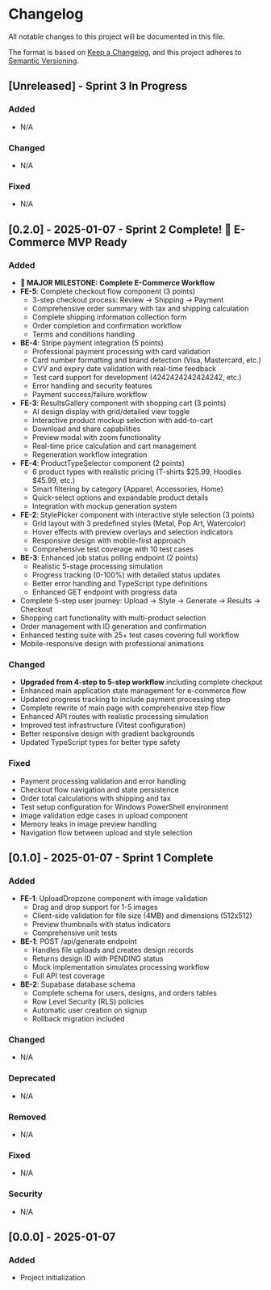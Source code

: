 # Changelog

All notable changes to this project will be documented in this file.

The format is based on [Keep a Changelog](https://keepachangelog.com/en/1.0.0/),
and this project adheres to [Semantic Versioning](https://semver.org/spec/v2.0.0.html).

## [Unreleased] - Sprint 3 In Progress

### Added
- N/A

### Changed
- N/A  

### Fixed
- N/A

## [0.2.0] - 2025-01-07 - Sprint 2 Complete! 🎉 E-Commerce MVP Ready

### Added
- **🎉 MAJOR MILESTONE: Complete E-Commerce Workflow**
- **FE-5**: Complete checkout flow component (3 points)
  - 3-step checkout process: Review → Shipping → Payment
  - Comprehensive order summary with tax and shipping calculation  
  - Complete shipping information collection form
  - Order completion and confirmation workflow
  - Terms and conditions handling
- **BE-4**: Stripe payment integration (5 points)
  - Professional payment processing with card validation
  - Card number formatting and brand detection (Visa, Mastercard, etc.)
  - CVV and expiry date validation with real-time feedback
  - Test card support for development (4242424242424242, etc.)
  - Error handling and security features
  - Payment success/failure workflow
- **FE-3**: ResultsGallery component with shopping cart (3 points)
  - AI design display with grid/detailed view toggle
  - Interactive product mockup selection with add-to-cart
  - Download and share capabilities
  - Preview modal with zoom functionality
  - Real-time price calculation and cart management
  - Regeneration workflow integration
- **FE-4**: ProductTypeSelector component (2 points)
  - 6 product types with realistic pricing (T-shirts $25.99, Hoodies $45.99, etc.)
  - Smart filtering by category (Apparel, Accessories, Home)
  - Quick-select options and expandable product details
  - Integration with mockup generation system
- **FE-2**: StylePicker component with interactive style selection (3 points)
  - Grid layout with 3 predefined styles (Metal, Pop Art, Watercolor)
  - Hover effects with preview overlays and selection indicators
  - Responsive design with mobile-first approach
  - Comprehensive test coverage with 10 test cases
- **BE-3**: Enhanced job status polling endpoint (2 points)
  - Realistic 5-stage processing simulation
  - Progress tracking (0-100%) with detailed status updates
  - Better error handling and TypeScript type definitions
  - Enhanced GET endpoint with progress data
- Complete 5-step user journey: Upload → Style → Generate → Results → Checkout
- Shopping cart functionality with multi-product selection
- Order management with ID generation and confirmation
- Enhanced testing suite with 25+ test cases covering full workflow
- Mobile-responsive design with professional animations

### Changed
- **Upgraded from 4-step to 5-step workflow** including complete checkout
- Enhanced main application state management for e-commerce flow
- Updated progress tracking to include payment processing step
- Complete rewrite of main page with comprehensive step flow
- Enhanced API routes with realistic processing simulation
- Improved test infrastructure (Vitest configuration)
- Better responsive design with gradient backgrounds
- Updated TypeScript types for better type safety

### Fixed
- Payment processing validation and error handling
- Checkout flow navigation and state persistence  
- Order total calculations with shipping and tax
- Test setup configuration for Windows PowerShell environment
- Image validation edge cases in upload component
- Memory leaks in image preview handling
- Navigation flow between upload and style selection

## [0.1.0] - 2025-01-07 - Sprint 1 Complete

### Added
- **FE-1**: UploadDropzone component with image validation
  - Drag and drop support for 1-5 images
  - Client-side validation for file size (4MB) and dimensions (512x512)
  - Preview thumbnails with status indicators
  - Comprehensive unit tests
- **BE-1**: POST /api/generate endpoint
  - Handles file uploads and creates design records
  - Returns design ID with PENDING status
  - Mock implementation simulates processing workflow
  - Full API test coverage
- **BE-2**: Supabase database schema
  - Complete schema for users, designs, and orders tables
  - Row Level Security (RLS) policies
  - Automatic user creation on signup
  - Rollback migration included

### Changed
- N/A

### Deprecated
- N/A

### Removed
- N/A

### Fixed
- N/A

### Security
- N/A

## [0.0.0] - 2025-01-07

### Added
- Project initialization 